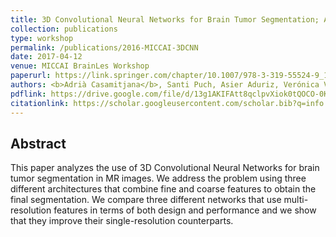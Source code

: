 ```yaml
---
title: 3D Convolutional Neural Networks for Brain Tumor Segmentation; A Comparison of Multi-resolution Architectures
collection: publications
type: workshop
permalink: /publications/2016-MICCAI-3DCNN
date: 2017-04-12
venue: MICCAI BrainLes Workshop
paperurl: https://link.springer.com/chapter/10.1007/978-3-319-55524-9_15
authors: <b>Adrià Casamitjana</b>, Santi Puch, Asier Aduriz, Verónica Vilaplana
pdflink: https://drive.google.com/file/d/13g1AKIFAtt8qclpvXiok0tQOCO-0KXKW/view
citationlink: https://scholar.googleusercontent.com/scholar.bib?q=info:0zOdzypXBsEJ:scholar.google.com/&output=citation&scisdr=CgXQVhIyEO27_JMDOJY:AAGBfm0AAAAAXUgGIJY3NvFW_cBmrXmuNGuqHKXsYw4M&scisig=AAGBfm0AAAAAXUgGIFbOd0wvIwPxyI5MiXeChsN8oT4P&scisf=4&ct=citation&cd=-1&hl=ca&scfhb=1
---
```


## Abstract
This paper analyzes the use of 3D Convolutional Neural Networks for brain tumor segmentation in MR images. We address the problem using three different architectures that combine fine and coarse features to obtain the final segmentation. We compare three different networks that use multi-resolution features in terms of both design and performance and we show that they improve their single-resolution counterparts.

